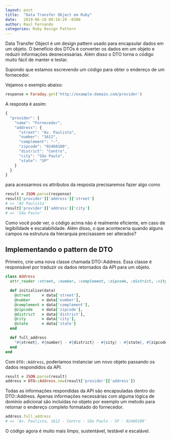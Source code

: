 ```yaml
---
layout: post
title:  "Data Transfer Object em Ruby"
date:   2019-06-18 09:16:29 -0300
author: Raul Fernando
categories: Ruby Design Pattern
---
```

Data Transfer Object é um design pattern usado para encapsular dados em um objeto. O benefício dos DTOs é converter os dados em um objeto e reduzir informações desnecessárias. Além disso o DTO torna o código muito fácil de manter e testar.

Supondo que estamos escrevendo um código para obter o endereço de um fornecedor.

Vejamos o exemplo abaixo:
```ruby
response = Faraday.get('http://example-domain.com/provider')
```

A resposta é assim:

```javascript
{
  "provider": {
    "name": "Fornecedor",
    "address": {
      "street": "Av. Paulista",
      "number": "1612",
      "complement": "-",
      "zipcode": "02460100",
      "district": "Centro",
      "city": "São Paulo",
      "state": "SP"
    }
  }
}
```

para acessarmos os attributos da resposta precisaremos fazer algo como

```ruby
result = JSON.parse(response)
result['provider']['address']['street']
# => 'AV Paulista'
result['provider']['address']['city']
# => 'São Paulo'
```

Como você pode ver, o código acima não é realmente eficiente, em caso de
legibilidade e escalabilidade. Além disso, o que aconteceria quando alguns
campos na estrutura da hierarquia precisassem ser alterados?

## Implementando o pattern de DTO

Primeiro, crie uma nova classe chamada DTO::Address. Essa classe é responsável
por traduzir os dados retornados da API para um objeto.

```ruby
class Address
  attr_reader :street, :number, :complement, :zipcode, :district, :city, :state

  def initialize(data)
    @street     = data['street'],
    @number     = data['number'],
    @complement = data['complement'],
    @zipcode    = data['zipcode'],
    @district   = data['district'],
    @city       = data['city'],
    @state      = data['state']
  end

  def full_address
    "#{street}, #{number} - #{district} - #{city} - #{state}, #{zipcode}"
  end
end
```

Com `DTO::Address`, poderíamos instanciar um novo objeto passando os dados respondidos da API.

```ruby
result = JSON.parse(result)
address = DTO::Address.new(result['provider']['address'])
```

Todas as informações respondidas da API são encapsuladas dentro do DTO::Address.
Apenas informações necessárias com alguma lógica de domínio adicional são incluídas no objeto por exemplo um metodo para retornar o endereço completo formatado do fornecedor.

```ruby
address.full_address
# => 'Av. Paulista, 1612 - Centro - São Paulo - SP - 02460100'
```

O código agora é muito mais limpo, sustentável, testável e escalável.
